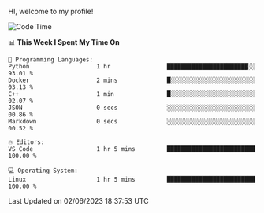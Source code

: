 HI, welcome to my profile!
<!--START_SECTION:waka-->
![Code Time](http://img.shields.io/badge/Code%20Time-848%20hrs%2010%20mins-blue)

📊 **This Week I Spent My Time On** 

```text
💬 Programming Languages: 
Python                   1 hr                ███████████████████████░░   93.01 % 
Docker                   2 mins              █░░░░░░░░░░░░░░░░░░░░░░░░   03.13 % 
C++                      1 min               █░░░░░░░░░░░░░░░░░░░░░░░░   02.07 % 
JSON                     0 secs              ░░░░░░░░░░░░░░░░░░░░░░░░░   00.86 % 
Markdown                 0 secs              ░░░░░░░░░░░░░░░░░░░░░░░░░   00.52 % 

🔥 Editors: 
VS Code                  1 hr 5 mins         █████████████████████████   100.00 % 

💻 Operating System: 
Linux                    1 hr 5 mins         █████████████████████████   100.00 % 
```


 Last Updated on 02/06/2023 18:37:53 UTC
<!--END_SECTION:waka-->
